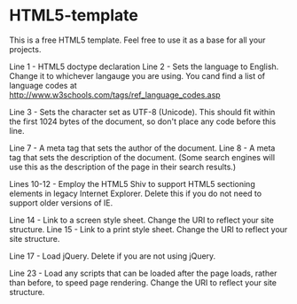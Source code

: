 # HTML5-template

This is a free HTML5 template. Feel free to use it as a base for all your projects.

Line 1 -  HTML5 doctype declaration
Line 2 -  Sets the language to English. Change it to whichever langauge you are using. You cand find a list of language codes
          at http://www.w3schools.com/tags/ref_language_codes.asp

Line 3 -  Sets the character set as UTF-8 (Unicode). This should fit within the first 1024 bytes of the document, so don't
          place any code before this line.

Line 7 -  A meta tag that sets the author of the document.
Line 8 -  A meta tag that sets the description of the document. (Some search engines will use this as the description of the
          page in their search results.)

Lines 10-12
       -  Employ the HTML5 Shiv to support HTML5 sectioning elements in legacy Internet Explorer. Delete this if you do
          not need to support older versions of IE.

Line 14 - Link to a screen style sheet. Change the URI to reflect your site structure.
Line 15 - Link to a print style sheet. Change the URI to reflect your site structure.

Line 17 - Load jQuery. Delete if you are not using jQuery.

Line 23 - Load any scripts that can be loaded after the page loads, rather than before, to speed page rendering. Change the URI
          to reflect your site structure.
